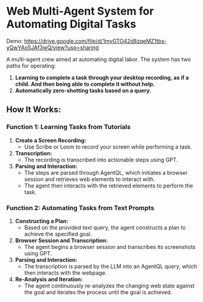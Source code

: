 # Web Multi-Agent System for Automating Digital Tasks

Demo: https://drive.google.com/file/d/1myGTO42d8zqeMZ1tbs-yQwYAo5JAf3wQ/view?usp=sharing

A multi-agent crew aimed at automating digital labor. The system has two paths for operating:
1. **Learning to complete a task through your desktop recording, as if a child. And then being able to complete it without help.** 
2. **Automatically zero-shotting tasks based on a query.**

## How It Works:
### Function 1: Learning Tasks from Tutorials
1. **Create a Screen Recording:**
    - Use Scribe or Loom to record your screen while performing a task.
2. **Transcription:**
    - The recording is transcribed into actionable steps using GPT.
3. **Parsing and Interaction:**
    - The steps are parsed through AgentQL, which initiates a browser session and retrieves web elements to interact with.
    - The agent then interacts with the retrieved elements to perform the task.

### Function 2: Automating Tasks from Text Prompts
1. **Constructing a Plan:**
    - Based on the provided text query, the agent constructs a plan to achieve the specified goal.
2. **Browser Session and Transcription:**
    - The agent begins a browser session and transcribes its screenshots using GPT.
3. **Parsing and Interaction:**
    - The transcription is parsed by the LLM into an AgentQL query, which then interacts with the webpage.
4. **Re-Analysis and Iteration:**
    - The agent continuously re-analyzes the changing web state against the goal and iterates the process until the goal is achieved.
